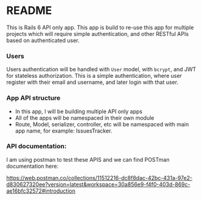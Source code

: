 # README

This is Rails 6 API only app. This app is build to re-use this app for multiple
projects which will require simple authentication, and other RESTful APIs based
on authenticated user.

### Users

Users authentication will be handled with `User` model, with `bcrypt`, and JWT for
stateless authorization. This is a simple authentication, where user register with
their email and username, and later login with that user.

### App API structure

- In this app, I will be building multiple API only apps
- All of the apps will be namespaced in their own module
- Route, Model, serializer, controller, etc will be namespaced with main app name, for example: IssuesTracker.

### API documentation:

I am using postman to test these APIS and we can find POSTman documentation here:

https://web.postman.co/collections/11512216-dc8f8dac-42bc-431a-97e2-d830627320ee?version=latest&workspace=30a856e9-f4f0-403d-869c-ae16bfc32572#introduction